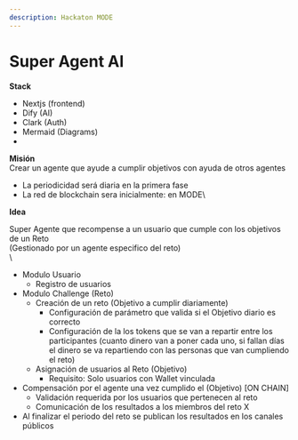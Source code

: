 ```yaml
---
description: Hackaton MODE
---
```


# Super Agent AI

**Stack**

* Nextjs (frontend)
* Dify (AI)
* Clark (Auth)
* Mermaid (Diagrams)
*



**Misión**\
Crear un agente que ayude a cumplir objetivos con ayuda de otros agentes&#x20;

* La periodicidad será diaria en la primera fase
* La red de blockchain sera inicialmente: en MODE\


**Idea**

Super Agente que recompense a un usuario que cumple con los objetivos de un Reto \
(Gestionado por un agente especifico del reto) \
\


* Modulo Usuario
  * Registro de usuarios&#x20;
* Modulo Challenge (Reto)
  * Creación de un reto (Objetivo a cumplir diariamente)
    * Configuración de parámetro que valida si el Objetivo diario es correcto
    * Configuración de la los tokens que se van a repartir entre los participantes (cuanto dinero van a poner cada uno, si fallan días el dinero se va repartiendo con las personas que van cumpliendo el reto)
  * Asignación de usuarios al Reto (Objetivo)
    * Requisito: Solo usuarios con Wallet vinculada
* Compensación por el agente una vez cumplido el (Objetivo) \[ON CHAIN]
  * Validación requerida por los usuarios que pertenecen al reto&#x20;
  * Comunicación de los resultados a los miembros del reto X
* Al finalizar el periodo del reto se publican los resultados en los canales públicos
